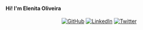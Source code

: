 #### Hi! I'm Elenita Oliveira 

<!--
**lenananita/lenananita** is a ✨ _special_ ✨ repository because its `README.md` (this file) appears on your GitHub profile.

Here are some ideas to get you started:

- 🔭 I’m currently working on ...
- 🌱 I’m currently learning ...
- 👯 I’m looking to collaborate on ...
- 🤔 I’m looking for help with ...
- 💬 Ask me about ...
- 📫 How to reach me: ...
- 😄 Pronouns: ...
- ⚡ Fun fact: ...
-->


<p align="center">
  <a href="https://github.com/lenananita"><img src="https://img.shields.io/github/followers/lenananita.svg?label=GitHub&style=social" alt="GitHub"></a>
  <a href="https://www.linkedin.com/in/elenita-o-4749a5a0/"><img src="https://img.shields.io/badge/LinkedIn--_.svg?style=social&logo=linkedin" alt="LinkedIn"></a>
  <a href="https://twitter.com/lenananita"><img src="https://img.shields.io/twitter/follow/lenananita?label=Twitter&style=social" alt="Twitter"></a>
</p>
